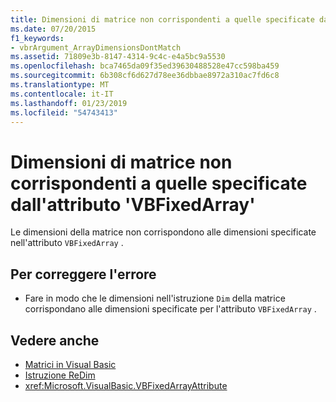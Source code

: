```yaml
---
title: Dimensioni di matrice non corrispondenti a quelle specificate dall'attributo 'VBFixedArray'
ms.date: 07/20/2015
f1_keywords:
- vbrArgument_ArrayDimensionsDontMatch
ms.assetid: 71809e3b-8147-4314-9c4c-e4a5bc9a5530
ms.openlocfilehash: bca7465da09f35ed39630488528e47cc598ba459
ms.sourcegitcommit: 6b308cf6d627d78ee36dbbae8972a310ac7fd6c8
ms.translationtype: MT
ms.contentlocale: it-IT
ms.lasthandoff: 01/23/2019
ms.locfileid: "54743413"
---
```

# <a name="array-dimensions-do-not-match-those-specified-in-the-vbfixedarray-attribute"></a>Dimensioni di matrice non corrispondenti a quelle specificate dall'attributo 'VBFixedArray'
Le dimensioni della matrice non corrispondono alle dimensioni specificate nell'attributo `VBFixedArray` .  
  
## <a name="to-correct-this-error"></a>Per correggere l'errore  
  
-   Fare in modo che le dimensioni nell'istruzione `Dim` della matrice corrispondano alle dimensioni specificate per l'attributo `VBFixedArray` .  
  
## <a name="see-also"></a>Vedere anche
- [Matrici in Visual Basic](~/docs/visual-basic/programming-guide/language-features/arrays/index.md)
- [Istruzione ReDim](../../visual-basic/language-reference/statements/redim-statement.md)
- <xref:Microsoft.VisualBasic.VBFixedArrayAttribute>
